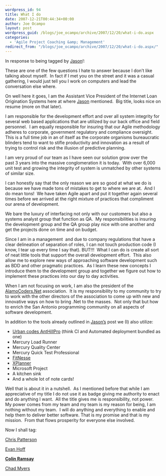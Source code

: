 ```yaml
---
wordpress_id: 94
title: What I do
date: 2007-12-21T00:44:34+00:00
author: Joe Ocampo
layout: post
wordpress_guid: /blogs/joe_ocampo/archive/2007/12/20/what-i-do.aspx
categories:
  - 'Agile Project Coaching &amp; Management'
redirect_from: "/blogs/joe_ocampo/archive/2007/12/20/what-i-do.aspx/"
---
```

In response to being tagged by <a href="http://www.lostechies.com/blogs/jason_meridth/archive/2007/12/20/what-i-do.aspx" target="_blank">Jason</a>!:

These are one of the few questions I hate to answer because I don&#8217;t like talking about myself.&nbsp; In fact if I met you on the street and it was a casual gathering, I would just tell you I work on computers and lead the conversation else where.

On well here it goes, I am the Assistant Vice President of the Internet Loan Origination Systems here at where <a href="http://www.lostechies.com/blogs/jason_meridth/archive/2007/12/20/what-i-do.aspx" target="_blank">Jason</a> mentioned.&nbsp; Big title, looks nice on resume (more on that later).

I am responsible for the development effort and over all system integrity for several web based applications that are utilized by our back office and field personnel.&nbsp; I am equally responsible for insuring that our Agile methodology adheres to&nbsp;corporate,&nbsp;government regulatory and compliance oversight.&nbsp; This is a full time job in an of itself as the corporate organisms bureaucratic blinders tend to want to stifle productivity and innovation as a result of trying to control risk and the illusion of predictive planning.

I am very proud of our team as I have seen our solution grow over the past&nbsp;3 years into the massive conglomeration it is today.&nbsp; With over 6,000 unit test and growing the integrity of system is unmatched by other systems of similar size.

I can honestly say that the only reason we are so good at what we do is because we have made tons of mistakes to get to where we are at.&nbsp; And I do mean tons!&nbsp; We have taken Agile apart and put it together again several times before we arrived at the right mixture of practices that compliment our arena of development.

We bare the luxury of interfacing not only with our customers but also a systems analyst group that function as QA.&nbsp; My responsibilities is insuring the development group and the QA group play nice with one another and get the projects done on time and on budget.

Since I am in a management&nbsp; and due to company regulations that have a clear delineation of separation of roles,&nbsp;I can not touch production code (I know, I tear up every time I say that). BUT!!!&nbsp; What I can do is create all sort of neat little tools that support the overall development effort.&nbsp; This also allow me to explore new ways of approaching software development such as BDD and other pragmatic practices.&nbsp; As I learn these new concepts I introduce them to the development group and together we figure out how to implement these practices into our day to day activities.

When I am not focusing on work, I am also the president of the [AlamoCoders.Net](http://alamocoders.net/) association.&nbsp;&nbsp;It&nbsp;is my responsibility to my community to try to work with the other directors of the association to come up with&nbsp;new and innovative ways on how&nbsp;to bring .Net to the masses.&nbsp;&nbsp;Not only that&nbsp;but how to enrich the San Antonio programming community&nbsp;on all aspects of software development.&nbsp;

In addition to the tools already outlined in <a href="http://www.lostechies.com/blogs/jason_meridth/archive/2007/12/20/what-i-do.aspx" target="_blank">Jason&#8217;s</a> post we (I) also utilize:

  * [Urban codes AntHillPro](http://www.urbancode.com/html/default.html) (think CI and Automated deployment bundled as one)
  * Mercury Load Runner
  * Mercury Quality Center
  * Mercury Quick Test Professional
  * [FitNesse](http://fitnesse.org/)
  * [XPlanner](http://xplanner.org/)
  * Microsoft Project
  * A kitchen sink
  * And a whole lot of note cards!

Well that is about it in a nutshell.&nbsp; As I mentioned before that while I am appreciative of my title I do not use it as badge giving me authority to enact and do anything I want.&nbsp; All the title gives me is responsibility, not power.&nbsp; My power comes from my team and my team is my reason for being, I am nothing without my team.&nbsp; I will do anything and everything to enable and help them to deliver better software. That is my promise and that is my mission.&nbsp; From that flows prosperity for everyone else involved.

Now I shall tag:

[Chris Patterson](http://www.lostechies.com/blogs/chris_patterson/default.aspx)

[Evan Hoff](http://www.lostechies.com/blogs/evan_hoff/default.aspx)

**[Colin Ramsay](http://www.lostechies.com/blogs/colin_ramsay/default.aspx)**

[Chad Myers](http://www.chadmyers.com/blog/)